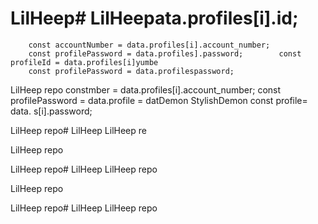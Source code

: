# LilHeep# LilHeepata.profiles[i].id;
        const accountNumber = data.profiles[i].account_number;
        const profilePassword = data.profiles].password;        const profileId = data.profiles[i]yumbe
        const profilePassword = data.profilespassword;
LilHeep repo        constmber = data.profiles[i].account_number;
        const profilePassword = data.profile = datDemon
StylishDemon        const profile= data.
s[i].password;


LilHeep repo# LilHeep
LilHeep re




LilHeep repo

LilHeep repo# LilHeep
LilHeep repo


LilHeep repo

LilHeep repo# LilHeep
LilHeep repo

